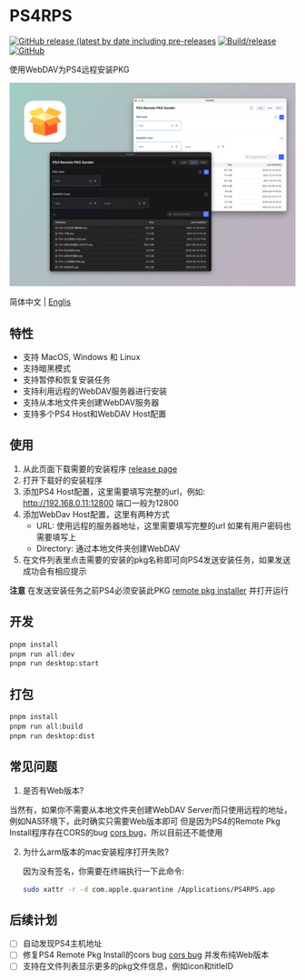 # PS4RPS

[![GitHub release (latest by date including pre-releases](https://img.shields.io/github/v/release/njzydark/PS4RPS?include_prereleases)](https://github.com/njzydark/PS4RPS/releases/latest)
[![Build/release](https://github.com/njzydark/PS4RPS/actions/workflows/build.yaml/badge.svg)](https://github.com/njzydark/PS4RPS/actions/workflows/build.yaml)
[![GitHub](https://img.shields.io/github/license/njzydark/PS4RPS)](https://github.com/njzydark/PS4RPS/blob/master/LICENSE)

使用WebDAV为PS4远程安装PKG

![PS4RPS.png](assets/PS4RPS.png)

简体中文 | [Englis](./README.md)

## 特性

- 支持 MacOS, Windows 和 Linux
- 支持暗黑模式
- 支持暂停和恢复安装任务
- 支持利用远程的WebDAV服务器进行安装
- 支持从本地文件夹创建WebDAV服务器
- 支持多个PS4 Host和WebDAV Host配置

## 使用

1. 从此页面下载需要的安装程序 [release page](https://github.com/njzydark/PS4RPS/releases)
2. 打开下载好的安装程序
3. 添加PS4 Host配置，这里需要填写完整的url，例如: http://192.168.0.11:12800 端口一般为12800
4. 添加WebDav Host配置，这里有两种方式
   - URL: 使用远程的服务器地址，这里需要填写完整的url 如果有用户密码也需要填写上
   - Directory: 通过本地文件夹创建WebDAV
5. 在文件列表里点击需要的安装的pkg名称即可向PS4发送安装任务，如果发送成功会有相应提示

**注意** 在发送安装任务之前PS4必须安装此PKG [remote pkg installer](https://gist.github.com/flatz/60956f2bf1351a563f625357a45cd9c8) 并打开运行

## 开发

```bash
pnpm install
pnpm run all:dev
pnpm run desktop:start
```

## 打包

```bash
pnpm install
pnpm run all:build
pnpm run desktop:dist
```

## 常见问题

1. 是否有Web版本?

  当然有，如果你不需要从本地文件夹创建WebDAV Server而只使用远程的地址，例如NAS环境下，此时确实只需要Web版本即可 但是因为PS4的Remote Pkg Install程序存在CORS的bug [cors bug](https://github.com/flatz/ps4_remote_pkg_installer/issues/10)，所以目前还不能使用

2. 为什么arm版本的mac安装程序打开失败?

   因为没有签名，你需要在终端执行一下此命令:

   ```bash
   sudo xattr -r -d com.apple.quarantine /Applications/PS4RPS.app
   ```

## 后续计划

- [ ] 自动发现PS4主机地址
- [ ] 修复PS4 Remote Pkg Install的cors bug [cors bug](https://github.com/flatz/ps4_remote_pkg_installer/issues/10) 并发布纯Web版本
- [ ] 支持在文件列表显示更多的pkg文件信息，例如icon和titleID
